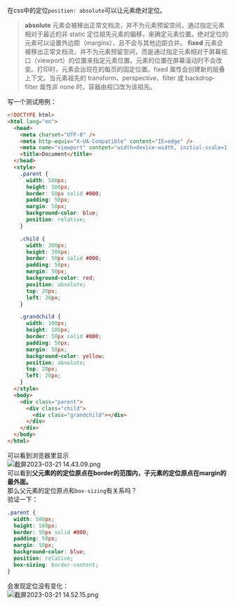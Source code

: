 在css中的定位`position: absolute`可以让元素绝对定位。
> **absolute**
> 元素会被移出正常文档流，并不为元素预留空间，通过指定元素相对于最近的非 static 定位祖先元素的偏移，来确定元素位置。绝对定位的元素可以设置外边距（margins），且不会与其他边距合并。
> **fixed**
> 元素会被移出正常文档流，并不为元素预留空间，而是通过指定元素相对于屏幕视口（viewport）的位置来指定元素位置。元素的位置在屏幕滚动时不会改变。打印时，元素会出现在的每页的固定位置。fixed 属性会创建新的层叠上下文。当元素祖先的 transform、perspective、filter 或 backdrop-filter 属性非 none 时，容器由视口改为该祖先。

写一个测试用例：
```html
<!DOCTYPE html>
<html lang="en">
  <head>
    <meta charset="UTF-8" />
    <meta http-equiv="X-UA-Compatible" content="IE=edge" />
    <meta name="viewport" content="width=device-width, initial-scale=1.0" />
    <title>Document</title>
  </head>
  <style>
    .parent {
      width: 500px;
      height: 500px;
      border: 50px solid #000;
      padding: 50px;
      margin: 50px;
      background-color: blue;
      position: relative;
    }

    .child {
      width: 300px;
      height: 300px;
      border: 50px solid #000;
      padding: 50px;
      margin: 50px;
      background-color: red;
      position: absolute;
      top: 20px;
      left: 20px;
    }

    .grandchild {
      width: 100px;
      height: 100px;
      border: 50px solid #000;
      padding: 50px;
      margin: 50px;
      background-color: yellow;
      position: absolute;
      top: 20px;
      left: 20px;
    }
  </style>
  <body>
    <div class="parent">
      <div class="child">
        <div class="grandchild"></div>
      </div>
    </div>
  </body>
</html>
```
可以看到浏览器里显示<br />![截屏2023-03-21 14.43.09.png](https://cdn.nlark.com/yuque/0/2023/png/27969312/1679380995325-831ffc27-8260-405f-85c0-4307cb80bda4.png#averageHue=%23f17a34&clientId=u0466cce3-0a21-4&from=drop&id=ud0185a16&name=%E6%88%AA%E5%B1%8F2023-03-21%2014.43.09.png&originHeight=920&originWidth=1660&originalType=binary&ratio=2&rotation=0&showTitle=false&size=56677&status=done&style=none&taskId=u37122f79-dd78-4575-ae02-f1a76ce4c5f&title=)<br />可以看到**父元素的的定位原点在border的范围内，子元素的定位原点在margin的最外面。**<br />那么父元素的定位原点和`box-sizing`有关系吗？<br />验证一下：
```css
.parent {
  width: 500px;
  height: 500px;
  border: 50px solid #000;
  padding: 50px;
  margin: 50px;
  background-color: blue;
  position: relative;
  box-sizing: border-content;
}
```
会发现定位没有变化：<br />![截屏2023-03-21 14.52.15.png](https://cdn.nlark.com/yuque/0/2023/png/27969312/1679381540503-a371d3d4-348c-42d6-b161-2e93e8f5bea9.png#averageHue=%238c6f5f&clientId=u0466cce3-0a21-4&from=drop&id=u2a84b802&name=%E6%88%AA%E5%B1%8F2023-03-21%2014.52.15.png&originHeight=886&originWidth=1470&originalType=binary&ratio=2&rotation=0&showTitle=false&size=46100&status=done&style=none&taskId=ua73c330c-3368-4c1f-ada5-8a81acdebb1&title=)

